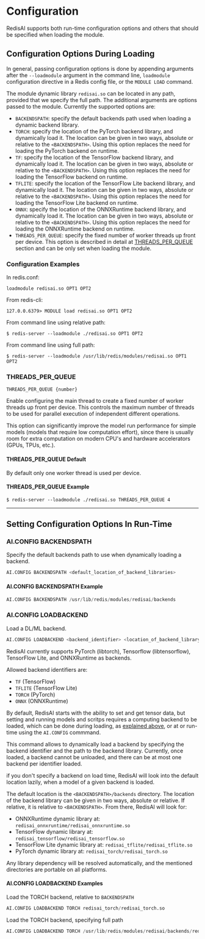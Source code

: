# Configuration

RedisAI supports both run-time configuration options and others that should be specified when loading the module. 

## Configuration Options During Loading

In general, passing configuration options is done by appending arguments after the `--loadmodule` argument in the command line, `loadmodule` configuration directive in a Redis config file, or the `MODULE LOAD` command. 

The module dynamic library `redisai.so` can be located in any path, provided that we specify the full path. The additional arguments are options passed to the module. Currently the supported options are:

- `BACKENDSPATH`: specify the default backends path used when loading a dynamic backend library.
- `TORCH`: specify the location of the PyTorch backend library, and dynamically load it. The location can be given in two ways, absolute or relative to the `<BACKENDSPATH>`. Using this option replaces the need for loading the PyTorch backend on runtime.
- `TF`: specify the location of the TensorFlow backend library, and dynamically load it. The location can be given in two ways, absolute or relative to the `<BACKENDSPATH>`. Using this option replaces the need for loading the TensorFlow backend on runtime.
- `TFLITE`: specify the location of the TensorFlow Lite backend library, and dynamically load it. The location can be given in two ways, absolute or relative to the `<BACKENDSPATH>`. Using this option replaces the need for loading the TensorFlow Lite backend on runtime.
- `ONNX`: specify the location of the ONNXRuntime backend library, and dynamically load it. The location can be given in two ways, absolute or relative to the `<BACKENDSPATH>`. Using this option replaces the need for loading the ONNXRuntime backend on runtime.
- `THREADS_PER_QUEUE`: specify the fixed number of worker threads up front per device. This option is described in detail at [THREADS_PER_QUEUE](##THREADS_PER_QUEUE) section and can be only set when loading the module.


### Configuration Examples

In redis.conf:

```
loadmodule redisai.so OPT1 OPT2
```

From redis-cli:

```
127.0.0.6379> MODULE load redisai.so OPT1 OPT2
```

From command line using relative path:

```
$ redis-server --loadmodule ./redisai.so OPT1 OPT2
```

From command line using full path:

```
$ redis-server --loadmodule /usr/lib/redis/modules/redisai.so OPT1 OPT2
```


### THREADS_PER_QUEUE

```
THREADS_PER_QUEUE {number}
```
Enable configuring the main thread to create a fixed number of worker threads up front per device. This controls the maximum number of threads to be used for parallel execution of independent different operations. 

This option can significantly improve the model run performance for simple models (models that require low computation effort), since there is usually room for extra computation on modern CPU's and hardware accelerators (GPUs, TPUs, etc.).

#### THREADS_PER_QUEUE Default

By default only one worker thread is used per device. 

#### THREADS_PER_QUEUE Example

```
$ redis-server --loadmodule ./redisai.so THREADS_PER_QUEUE 4
```

---


## Setting Configuration Options In Run-Time

### AI.CONFIG BACKENDSPATH

Specify the default backends path to use when dynamically loading a backend. 

```sql
AI.CONFIG BACKENDSPATH <default_location_of_backend_libraries>
```

#### AI.CONFIG BACKENDSPATH Example


```sql
AI.CONFIG BACKENDSPATH /usr/lib/redis/modules/redisai/backends
```

### AI.CONFIG LOADBACKEND

Load a DL/ML backend.

```sql
AI.CONFIG LOADBACKEND <backend_identifier> <location_of_backend_library>
```

RedisAI currently supports PyTorch (libtorch), Tensorflow (libtensorflow), TensorFlow Lite, and ONNXRuntime as backends. 

Allowed backend identifiers are:
-  `TF` (TensorFlow)
-  `TFLITE` (TensorFlow Lite)
-  `TORCH` (PyTorch)
-  `ONNX` (ONNXRuntime)



By default, RedisAI starts with the ability to set and get tensor data, but setting and running models and scritps requires a computing backend to be loaded, which can be done during loading, as [explained above](##-Configuration-Options-During-Loading), or at or run-time using the `AI.CONFIG` commmand.

This command allows to dynamically load a backend by specifying the backend identifier and the path to the backend library. Currently, once loaded, a backend cannot be unloaded, and there can be at most one backend per identifier loaded.


if you don't specify a backend on load time, RedisAI will look into the default location lazily, when a model of a given backend is loaded.

The default location is the `<BACKENDSPATH>/backends` directory.  The location of the backend library can be given in two ways, absolute or relative.
If relative, it is relative to `<BACKENDSPATH>`.
From there, RedisAI will look for:
- ONNXRuntime dynamic library at: `redisai_onnxruntime/redisai_onnxruntime.so`
- TensorFlow dynamic library at: `redisai_tensorflow/redisai_tensorflow.so`
- TensorFlow Lite dynamic library at: `redisai_tflite/redisai_tflite.so`
- PyTorch dynamic library at: `redisai_torch/redisai_torch.so`

Any library dependency will be resolved automatically, and the mentioned directories are portable on all platforms.


#### AI.CONFIG LOADBACKEND Examples

 Load the TORCH backend, relative to `BACKENDSPATH`

```sql
AI.CONFIG LOADBACKEND TORCH redisai_torch/redisai_torch.so
```

 Load the TORCH backend, specifying full path


```sql
AI.CONFIG LOADBACKEND TORCH /usr/lib/redis/modules/redisai/backends/redisai_torch/redisai_torch.so
```
